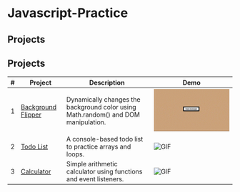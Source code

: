 # Javascript-Practice

## Projects

## Projects

| # | Project | Description | Demo |
|---|---------|-------------|------|
| 1 | [Background Flipper](projects/background-flipper) | Dynamically changes the background color using Math.random() and DOM manipulation. | ![GIF](projects/background-flipper/assets/Background-Flipper.gif) |
| 2 | [Todo List](projects/todo-list) | A console-based todo list to practice arrays and loops. | ![GIF](projects/todo-list/assets/todo-demo.gif) |
| 3 | [Calculator](projects/calculator) | Simple arithmetic calculator using functions and event listeners. | ![GIF](projects/calculator/assets/calculator.gif) |
